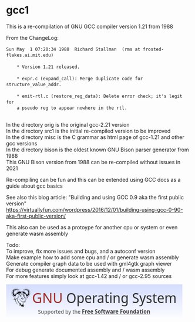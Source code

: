 # gcc1
This is a re-compilation of GNU GCC compiler version 1.21 from 1988

From the ChangeLog:  
~~~  
Sun May  1 07:20:34 1988  Richard Stallman  (rms at frosted-flakes.ai.mit.edu)  
  
	* Version 1.21 released.  
  
	* expr.c (expand_call): Merge duplicate code for structure_value_addr.  
  
	* emit-rtl.c (restore_reg_data): Delete error check; it's legit for  
	a pseudo reg to appear nowhere in the rtl.  
  
~~~  
  
In the directory orig is the original gcc-2.21 version  
In the directory src1 is the initial re-compiled version to be improved  
In the directory misc is the C grammar as html page of gcc-1.21 and other gcc versions  
In the directory bison is the oldest known GNU Bison parser generator from 1988  
This GNU Bison version from 1988 can be re-compiled without issues in 2021  
  
Re-compiling can be fun and this can be extended using GCC docs as a guide about gcc basics  
  
See also this blog article: "Building and using GCC 0.9 aka the first public version"  
https://virtuallyfun.com/wordpress/2016/12/01/building-using-gcc-0-90-aka-first-public-version/  
  
This also can be used as a protoype for another cpu or system or even generate wasm assembly  
  
Todo:  
To improve, fix more issues and bugs, and a autoconf version  
Make example how to add some cpu and / or generate wasm assembly  
Generate compiler graph data to be used with gml4gtk graph viewer  
For debug generate documented assembly and / wasm assembly  
For more features simply look at gcc-1.42 and / or gcc-2.95 sources  
  
![screenshot](gnufsf.png)  
  
